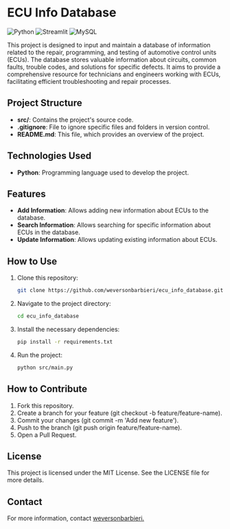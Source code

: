 # ECU Info Database
![Python](https://img.shields.io/badge/Python-3.8-blue)
![Streamlit](https://img.shields.io/badge/Streamlit-1.0-brightgreen)
![MySQL](https://img.shields.io/badge/MySQL-8.0-orange)

This project is designed to input and maintain a database of information related to the repair, programming, and testing of automotive control units (ECUs). The database stores valuable information about circuits, common faults, trouble codes, and solutions for specific defects. It aims to provide a comprehensive resource for technicians and engineers working with ECUs, facilitating efficient troubleshooting and repair processes.


## Project Structure

- **src/**: Contains the project's source code.
- **.gitignore**: File to ignore specific files and folders in version control.
- **README.md**: This file, which provides an overview of the project.

## Technologies Used

- **Python**: Programming language used to develop the project.

## Features

- **Add Information**: Allows adding new information about ECUs to the database.
- **Search Information**: Allows searching for specific information about ECUs in the database.
- **Update Information**: Allows updating existing information about ECUs.

## How to Use

1. Clone this repository:
   ```sh
   git clone https://github.com/weversonbarbieri/ecu_info_database.git
   ```

2. Navigate to the project directory:
   ```sh
   cd ecu_info_database
   ```

3. Install the necessary dependencies:
   ```sh
   pip install -r requirements.txt
   ```

4. Run the project:
   ```sh
   python src/main.py
   ```

## How to Contribute

1. Fork this repository.
2. Create a branch for your feature (git checkout -b feature/feature-name).
3. Commit your changes (git commit -m 'Add new feature').
4. Push to the branch (git push origin feature/feature-name).
5. Open a Pull Request.


## License

This project is licensed under the MIT License. See the LICENSE file for more details.


## Contact
For more information, contact [weversonbarbieri.](https://github.com/weversonbarbieri)

